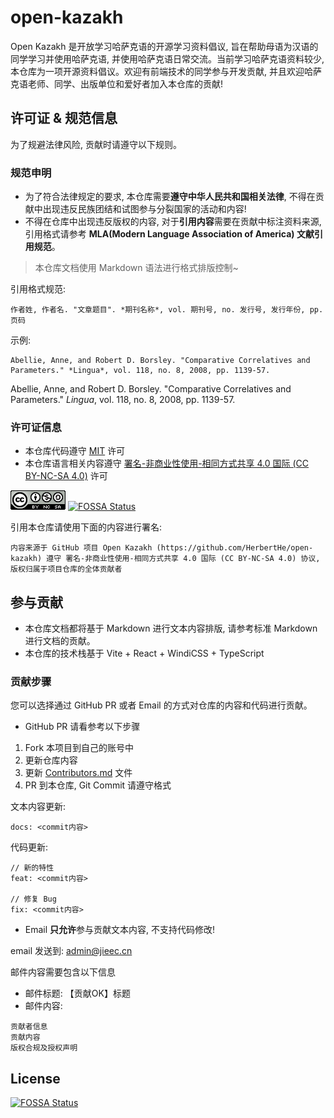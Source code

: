 # open-kazakh

Open Kazakh 是开放学习哈萨克语的开源学习资料倡议, 旨在帮助母语为汉语的同学学习并使用哈萨克语, 并使用哈萨克语日常交流。当前学习哈萨克语资料较少, 本仓库为一项开源资料倡议。欢迎有前端技术的同学参与开发贡献, 并且欢迎哈萨克语老师、同学、出版单位和爱好者加入本仓库的贡献!

## 许可证 & 规范信息

为了规避法律风险, 贡献时请遵守以下规则。

### 规范申明

- 为了符合法律规定的要求, 本仓库需要**遵守中华人民共和国相关法律**, 不得在贡献中出现违反民族团结和试图参与分裂国家的活动和内容!
- 不得在仓库中出现违反版权的内容, 对于**引用内容**需要在贡献中标注资料来源, 引用格式请参考 **MLA(Modern Language Association of America) 文献引用规范**。

> 本仓库文档使用 Markdown 语法进行格式排版控制~

引用格式规范:

```text
作者姓, 作者名. "文章题目". *期刊名称*, vol. 期刊号, no. 发行号, 发行年份, pp. 页码
```

示例:

```text
Abellie, Anne, and Robert D. Borsley. "Comparative Correlatives and Parameters." *Lingua*, vol. 118, no. 8, 2008, pp. 1139-57.
```

Abellie, Anne, and Robert D. Borsley. "Comparative Correlatives and Parameters." *Lingua*, vol. 118, no. 8, 2008, pp. 1139-57.

### 许可证信息

- 本仓库代码遵守 [MIT](./LICENSE) 许可
- 本仓库语言相关内容遵守 [署名-非商业性使用-相同方式共享 4.0 国际 (CC BY-NC-SA 4.0)](https://creativecommons.org/licenses/by-nc-sa/4.0/deed.zh) 许可

![许可证](./assets/cc.png)
[![FOSSA Status](https://app.fossa.com/api/projects/git%2Bgithub.com%2FHerbertHe%2Fopen-kazakh.svg?type=shield)](https://app.fossa.com/projects/git%2Bgithub.com%2FHerbertHe%2Fopen-kazakh?ref=badge_shield)

引用本仓库请使用下面的内容进行署名:

```text
内容来源于 GitHub 项目 Open Kazakh (https://github.com/HerbertHe/open-kazakh) 遵守 署名-非商业性使用-相同方式共享 4.0 国际 (CC BY-NC-SA 4.0) 协议, 版权归属于项目仓库的全体贡献者
```

## 参与贡献

- 本仓库文档都将基于 Markdown 进行文本内容排版, 请参考标准 Markdown 进行文档的贡献。
- 本仓库的技术栈基于 Vite + React + WindiCSS + TypeScript

### 贡献步骤

您可以选择通过 GitHub PR 或者 Email 的方式对仓库的内容和代码进行贡献。

- GitHub PR 请看参考以下步骤

1. Fork 本项目到自己的账号中
2. 更新仓库内容
3. 更新 [Contributors.md](./Contributors.md) 文件
4. PR 到本仓库, Git Commit 请遵守格式

文本内容更新:

```text
docs: <commit内容>
```

代码更新:

```text
// 新的特性
feat: <commit内容>

// 修复 Bug
fix: <commit内容>
```

- Email **只允许**参与贡献文本内容, 不支持代码修改!

email 发送到: admin@jieec.cn

邮件内容需要包含以下信息

- 邮件标题: 【贡献OK】标题
- 邮件内容:

```text
贡献者信息
贡献内容
版权合规及授权声明
```


## License
[![FOSSA Status](https://app.fossa.com/api/projects/git%2Bgithub.com%2FHerbertHe%2Fopen-kazakh.svg?type=large)](https://app.fossa.com/projects/git%2Bgithub.com%2FHerbertHe%2Fopen-kazakh?ref=badge_large)